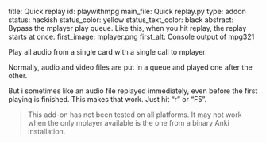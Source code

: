 title: Quick replay
id: playwithmpg
main_file: Quick replay.py
type: addon
status: hackish
status_color: yellow
status_text_color: black
abstract: Bypass the mplayer play queue. Like this, when you hit replay, the replay starts at once.
first_image: mplayer.png
first_alt: Console output of mpg321

Play all audio from a single card with a single call to mplayer.

Normally, audio and video files are put in a queue and played one after
the other.

But i sometimes like an audio file replayed immediately, even before
the first playing is finished. This makes that work. Just hit “r” or “F5”.

<blockquote class="nb">
This add-on has not been tested on all
platforms. It may not work when the only mplayer available is the one
from a binary Anki installation.
</blockquote>
